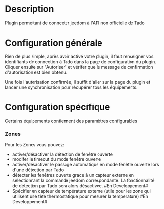 Description 
===

Plugin permettant de connceter jeedom à l'API non officielle de Tado

Configuration générale
===

Rien de plus simple, après avoir activé votre plugin, il faut renseigner vos 
identifiants de connection à Tado dans la page de configuration du plugin.
Cliquer ensuite sur "Autoriser" et vérifer que le message de confirmation 
d'autorisation est bien obtenu.

Une fois l'autorisation confirmée, il suffit d'aller sur la page du plugin
et lancer une synchronisation pour récupérer tous les équipements.

Configuration spécifique
===
Certains équipements contiennent des paramètres configurables

### Zones

Pour les Zones vous pouvez:
-   activer/désactiver la détection de fenêtre ouverte
-   modifer le timeout du mode fenêtre ouverte
-   activer/désactiver le passage automatique en mode fenêtre ouverte lors 
	d'une détection par Tado
-   détecter les fenêtres ouverte grace à un capteur externe en
	selectionnant la commande jeedom correspondante. La fonctionnalité de 
	détection par Tado sera alors désactivée. #En Developpement#
-   Spécifier un capteur de température externe (utile pour les zone qui
	utilisent une tête thermostatique pour mesurer la temperature) 
	#En Developpement#


